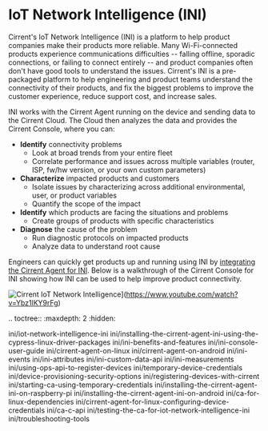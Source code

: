 ﻿# IoT Network Intelligence (INI)
Cirrent's IoT Network Intelligence (INI) is a platform to help product companies make their products more reliable. Many Wi-Fi-connected products experience communications difficulties -- falling offline, sporadic connections, or failing to connect entirely -- and product companies often don't have good tools to understand the issues. Cirrent's INI is a pre-packaged platform to help engineering and product teams understand the connectivity of their products, and fix the biggest problems to improve the customer experience, reduce support cost, and increase sales.

INI works with the Cirrent Agent running on the device and sending data to the Cirrent Cloud. The Cloud then analyzes the data and provides the Cirrent Console, where you can:

-   **Identify**  connectivity problems
    -   Look at broad trends from your entire fleet
    -   Correlate performance and issues across multiple variables (router, ISP, fw/hw version, or your own custom parameters)
-   **Characterize**  impacted products and customers
    -   Isolate issues by characterizing across additional environmental, user, or product variables
    -   Quantify the scope of the impact
-   **Identify**  which products are facing the situations and problems
    -   Create groups of products with specific characteristics
-   **Diagnose**  the cause of the problem
    -   Run diagnostic protocols on impacted products
    -   Analyze data to understand root cause

Engineers can quickly get products up and running using INI by  [integrating the Cirrent Agent for INI](https://support.cirrent.com/hc/en-us/articles/360008780154). Below is a walkthrough of the Cirrent Console for INI showing how INI can be used to help improve product connectivity.

![Cirrent IoT Network Intelligence](https://img.youtube.com/vi/Ybz1lKY9rFg/0.jpg)](https://www.youtube.com/watch?v=Ybz1lKY9rFg)

.. toctree::
   :maxdepth: 2
   :hidden:
   
   ini/iot-network-intelligence-ini
   ini/installing-the-cirrent-agent-ini-using-the-cypress-linux-driver-packages
   ini/ini-benefits-and-features
   ini/ini-console-user-guide
   ini/cirrent-agent-on-linux
   ini/cirrent-agent-on-android
   ini/ini-events
   ini/ini-attributes
   ini/ini-custom-data-api
   ini/ini-measurements
   ini/using-ops-api-to-register-devices
   ini/temporary-device-credentials
   ini/device-provisioning-security-options
   ini/registering-devices-with-cirrent
   ini/starting-ca-using-temporary-credentials
   ini/installing-the-cirrent-agent-ini-on-raspberry-pi
   ini/installing-the-cirrent-agent-ini-on-android
   ini/ca-for-linux-dependencies
   ini/cirrent-agent-for-linux-configuring-device-credentials
   ini/ca-c-api
   ini/testing-the-ca-for-iot-network-intelligence-ini
   ini/troubleshooting-tools
    
